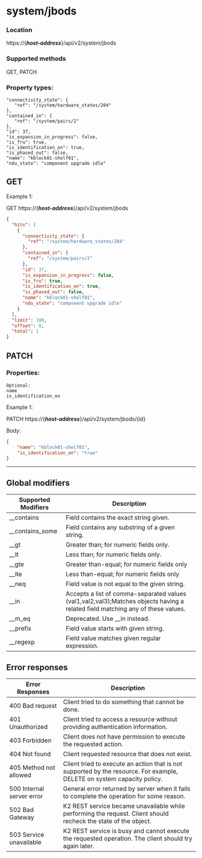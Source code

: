 # system/jbods

### Location
https://{***host-address***}/api/v2/system/jbods

### Supported methods
GET, PATCH


### Property types:
 ```text
"connectivity_state": {
    "ref": "/system/hardware_states/204"
},
"contained_in": {
    "ref": "/system/pairs/2"
},
"id": 37,
"is_expansion_in_progress": false,
"is_fru": true,
"is_identification_on": true,
"is_phased_out": false,
"name": "kblock01-shelf01",
"ndu_state": "component upgrade idle"
 ```

## GET

Example 1:

GET https://{***host-address***}/api/v2/system/jbods
```json
{
  "hits": [
    {
      "connectivity_state": {
        "ref": "/system/hardware_states/204"
      },
      "contained_in": {
        "ref": "/system/pairs/2"
      },
      "id": 37,
      "is_expansion_in_progress": false,
      "is_fru": true,
      "is_identification_on": true,
      "is_phased_out": false,
      "name": "kblock01-shelf01",
      "ndu_state": "component upgrade idle"
    }
  ],
  "limit": 100,
  "offset": 0,
  "total": 1
}
```

## PATCH

### Properties:
```text
Optional:
name
is_identification_on
```

Example 1:

PATCH https://{***host-address***}/api/v2/system/jbods/{id}

Body:
```json
{
    "name": "kblock01-shelf01", 
    "is_identification_on": "true"
}
```

---

## Global modifiers
| Supported Modifiers	| Description|
|-----------------------|------------|
|__contains	|Field contains the exact string given.|
|__contains_some	|Field contains any substring of a given string.|
|__gt	|Greater than; for numeric fields only.|
|__lt	|Less than; for numeric fields only.|
|__gte	|Greater than-equal; for numeric fields only|
|__lte	|Less than-equal; for numeric fields only|
|__neq	|Field value is not equal to the given string.|
|__in	|Accepts a list of comma-separated values (val1,val2,val3);Matches objects having a related field matching any of these values.|
|__m_eq	|Deprecated. Use __in instead.|
|__prefix	|Field value starts with given string.|
|__regexp	|Field value matches given regular expression.|

## Error responses

| Error Responses	| Description |
|-------------------|-------------|
|400 Bad request	|Client tried to do something that cannot be done.
|401 Unauthorized	|Client tried to access a resource without providing authentication information.
|403 Forbidden	|Client does not have permission to execute the requested action.
|404 Not found	|Client requested resource that does not exist.
|405 Method not allowed	|Client tried to execute an action that is not supported by the resource. For example, DELETE on system capacity policy.
|500 Internal server error	|General error returned by server when it fails to complete the operation for some reason.
|502 Bad Gateway	|K2 REST service became unavailable while performing the request. Client should recheck the state of the object.
|503 Service unavailable	|K2 REST service is busy and cannot execute the requested operation. The client should try again later.
